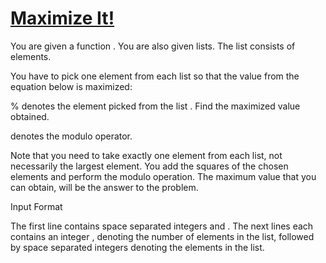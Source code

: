 # [Maximize It!](https://www.hackerrank.com/challenges/maximize-it/problem)

You are given a function . You are also given lists. The list consists of elements.

You have to pick one element from each list so that the value from the equation below is maximized:

% denotes the element picked from the list . Find the maximized value obtained.

denotes the modulo operator.

Note that you need to take exactly one element from each list, not necessarily the largest element. You add the squares of the chosen elements and perform the modulo operation. The maximum value that you can obtain, will be the answer to the problem.

Input Format

The first line contains space separated integers and . The next lines each contains an integer , denoting the number of elements in the list, followed by space separated integers denoting the elements in the list. 
